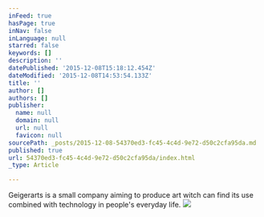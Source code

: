 ```yaml
---
inFeed: true
hasPage: true
inNav: false
inLanguage: null
starred: false
keywords: []
description: ''
datePublished: '2015-12-08T15:18:12.454Z'
dateModified: '2015-12-08T14:53:54.133Z'
title: ''
author: []
authors: []
publisher:
  name: null
  domain: null
  url: null
  favicon: null
sourcePath: _posts/2015-12-08-54370ed3-fc45-4c4d-9e72-d50c2cfa95da.md
published: true
url: 54370ed3-fc45-4c4d-9e72-d50c2cfa95da/index.html
_type: Article

---
```

Geigerarts is a small company aiming to produce art witch can find its use combined with technology in people's  everyday life.
![](https://the-grid-user-content.s3-us-west-2.amazonaws.com/3e31bd2c-0038-41b1-aef0-8b43058e74f8.jpg)